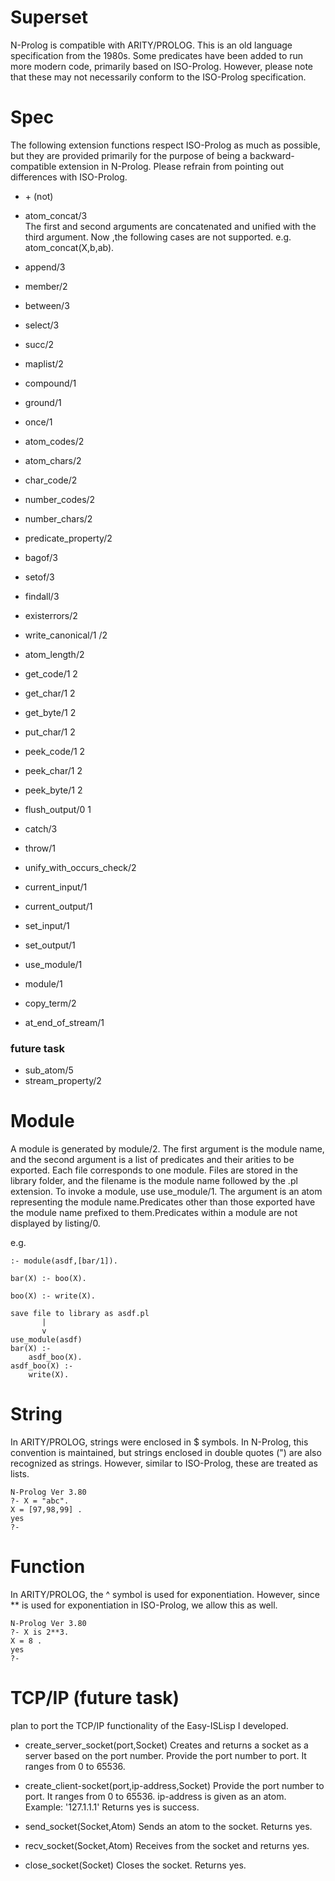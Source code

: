 # Superset
 N-Prolog is compatible with ARITY/PROLOG. This is an old language specification from the 1980s. Some predicates have been added to run more modern code, primarily based on ISO-Prolog. However, please note that these may not necessarily conform to the ISO-Prolog specification.

 # Spec
The following extension functions respect ISO-Prolog as much as possible, but they are provided primarily for the purpose of being a backward-compatible extension in N-Prolog. Please refrain from pointing out differences with ISO-Prolog.


- \+ (not)

- atom_concat/3  
 The first and second arguments are concatenated and unified with the third argument. Now ,the following cases are not supported. e.g. atom_concat(X,b,ab).

- append/3

- member/2

- between/3

- select/3

- succ/2

- maplist/2

- compound/1

- ground/1

- once/1

- atom_codes/2

- atom_chars/2

- char_code/2

- number_codes/2

- number_chars/2

- predicate_property/2

- bagof/3

- setof/3

- findall/3

- existerrors/2

- write_canonical/1 /2

- atom_length/2

- get_code/1 2

- get_char/1 2

- get_byte/1 2

- put_char/1 2

- peek_code/1 2

- peek_char/1 2

- peek_byte/1 2

- flush_output/0 1

- catch/3

- throw/1

- unify_with_occurs_check/2

- current_input/1

- current_output/1

- set_input/1

- set_output/1

- use_module/1

- module/1

- copy_term/2

- at_end_of_stream/1



### future task
- sub_atom/5
- stream_property/2


# Module
A module is generated by module/2. The first argument is the module name, and the second argument is a list of predicates and their arities to be exported. Each file corresponds to one module. Files are stored in the library folder, and the filename is the module name followed by the .pl extension. To invoke a module, use use_module/1. The argument is an atom representing the module name.Predicates other than those exported have the module name prefixed to them.Predicates within a module are not displayed by listing/0.

e.g. 

```
:- module(asdf,[bar/1]).

bar(X) :- boo(X).

boo(X) :- write(X).

save file to library as asdf.pl
       |
       v
use_module(asdf)
bar(X) :-
    asdf_boo(X).
asdf_boo(X) :-
    write(X).

```


# String
In ARITY/PROLOG, strings were enclosed in $ symbols. In N-Prolog, this convention is maintained, but strings enclosed in double quotes (") are also recognized as strings. However, similar to ISO-Prolog, these are treated as lists.

```
N-Prolog Ver 3.80
?- X = "abc".
X = [97,98,99] .
yes
?- 

```

# Function
In ARITY/PROLOG, the ^ symbol is used for exponentiation. However, since ** is used for exponentiation in ISO-Prolog, we allow this as well.

```
N-Prolog Ver 3.80
?- X is 2**3.
X = 8 .
yes
?- 
```

# TCP/IP (future task)
 plan to port the TCP/IP functionality of the Easy-ISLisp I developed.

- create_server_socket(port,Socket) 
 Creates and returns a socket as a server based on the port number. Provide the port number to port. It ranges from 0 to 65536.

- create_client-socket(port,ip-address,Socket)
 Provide the port number to port. It ranges from 0 to 65536. ip-address is given as an atom. Example: '127.1.1.1' Returns yes is success.

- send_socket(Socket,Atom) 
 Sends an atom to the socket. Returns yes.

- recv_socket(Socket,Atom) 
 Receives from the socket and returns yes.

- close_socket(Socket) 
 Closes the socket. Returns yes.
